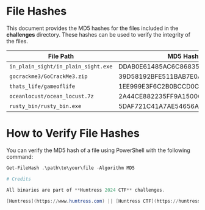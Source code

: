 # File Hashes

This document provides the MD5 hashes for the files included in the **challenges** directory. These hashes can be used to verify the integrity of the files.

| **File Path**                        | **MD5 Hash**                      |
|--------------------------------------|-----------------------------------|
| `in_plain_sight/in_plain_sight.exe`  | DDAB0E61485AC6C86835861DB972FC08  |
| `gocrackme3/GoCrackMe3.zip`          | 39D58192BFE511BAB7E0A2740B6F3A0A  |
| `thats_life/gameoflife`              | 1EE999E3F6C2B0BCCD0C7D9DE2E2C9BA  |
| `oceanlocust/ocean_locust.7z`         | 2A44CE882235FF9A15006A554FC4B83C  |
| `rusty_bin/rusty_bin.exe`            | 5DAF721C41A7AE54656A1208338994CE  |

# How to Verify File Hashes

You can verify the MD5 hash of a file using PowerShell with the following command:

```powershell
Get-FileHash .\path\to\your\file -Algorithm MD5

# Credits

All binaries are part of **Huntress 2024 CTF** challenges. 

[Huntress](https://www.huntress.com) || [Huntress CTF](https://huntress.ctf.games)